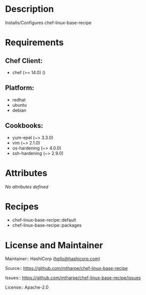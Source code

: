 # Description

Installs/Configures chef-linux-base-recipe

# Requirements


## Chef Client:

* chef (>= 14.0) ()

## Platform:

* redhat
* ubuntu
* debian

## Cookbooks:

* yum-epel (~> 3.3.0)
* vim (~> 2.1.0)
* os-hardening (~> 4.0.0)
* ssh-hardening (~> 2.9.0)

# Attributes

*No attributes defined*

# Recipes

* chef-linux-base-recipe::default
* chef-linux-base-recipe::packages

# License and Maintainer

Maintainer:: HashiCorp (<hello@hashicorp.com>)

Source:: https://github.com/mtharpe/chef-linux-base-recipe

Issues:: https://github.com/mtharpe/chef-linux-base-recipe/issues

License:: Apache-2.0

